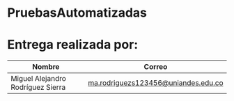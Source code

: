 # PruebasAutomatizadas

# Entrega realizada por:
| Nombre     | Correo                                        |
|--------------------|----------------------------------------------------|
| Miguel Alejandro Rodríguez Sierra | ma.rodriguezs123456@uniandes.edu.co  |
